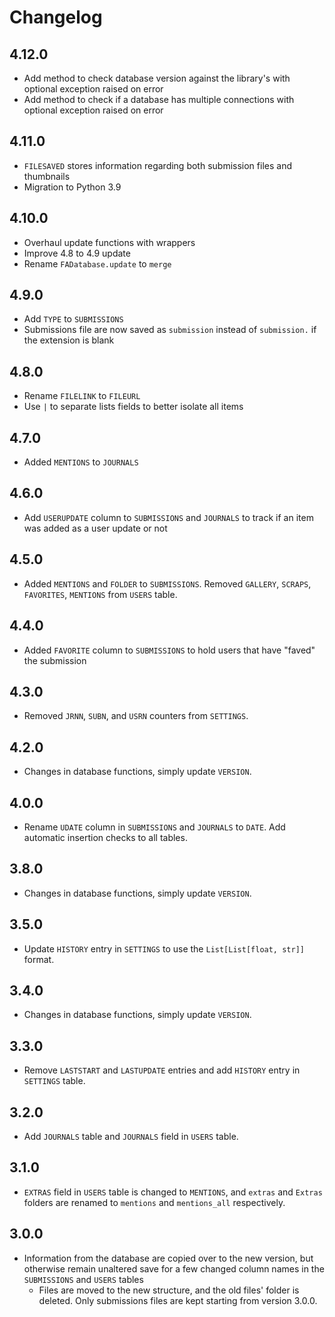 # Changelog

## 4.12.0

* Add method to check database version against the library's with optional exception raised on error
* Add method to check if a database has multiple connections with optional exception raised on error

## 4.11.0

* `FILESAVED` stores information regarding both submission files and thumbnails
* Migration to Python 3.9

## 4.10.0

* Overhaul update functions with wrappers
* Improve 4.8 to 4.9 update
* Rename `FADatabase.update` to `merge`

## 4.9.0

* Add `TYPE` to `SUBMISSIONS`
* Submissions file are now saved as `submission` instead of `submission.` if the extension is blank

## 4.8.0

* Rename `FILELINK` to `FILEURL`
* Use `|` to separate lists fields to better isolate all items

## 4.7.0

* Added `MENTIONS` to `JOURNALS` 

## 4.6.0

* Add `USERUPDATE` column to `SUBMISSIONS` and `JOURNALS` to track if an item was added as a user update or not

## 4.5.0

* Added `MENTIONS` and `FOLDER` to `SUBMISSIONS`. Removed `GALLERY`, `SCRAPS`, `FAVORITES`, `MENTIONS` from `USERS` table.

## 4.4.0

* Added `FAVORITE` column to `SUBMISSIONS` to hold users that have "faved" the submission 

## 4.3.0

* Removed `JRNN`, `SUBN`, and `USRN` counters from `SETTINGS`.

## 4.2.0

* Changes in database functions, simply update `VERSION`.

## 4.0.0

* Rename `UDATE` column in `SUBMISSIONS` and `JOURNALS` to `DATE`. Add automatic insertion checks to all tables.

## 3.8.0

* Changes in database functions, simply update `VERSION`.

## 3.5.0

* Update `HISTORY` entry in `SETTINGS` to use the `List[List[float, str]]` format.

## 3.4.0

* Changes in database functions, simply update `VERSION`.

## 3.3.0

* Remove `LASTSTART` and `LASTUPDATE` entries and add `HISTORY` entry in `SETTINGS` table.

## 3.2.0

* Add `JOURNALS` table and `JOURNALS` field in `USERS` table.

## 3.1.0

* `EXTRAS` field in `USERS` table is changed to `MENTIONS`, and `extras` and `Extras` folders are renamed to `mentions` and `mentions_all` respectively.

## 3.0.0

* Information from the database are copied over to the new version, but otherwise remain unaltered save for a few changed column names in the `SUBMISSIONS` and `USERS` tables
  * Files are moved to the new structure, and the old files' folder is deleted. Only submissions files are kept starting from version 3.0.0.